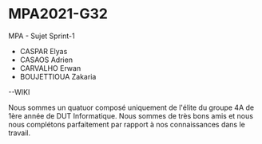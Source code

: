 # MPA2021-G32 

MPA - Sujet Sprint-1

- CASPAR Elyas
- CASAOS Adrien
- CARVALHO Erwan
- BOUJETTIOUA Zakaria


--WIKI

Nous sommes un quatuor composé uniquement de l'élite du groupe 4A de 1ère année de DUT Informatique.
Nous sommes de très bons amis et nous nous complétons parfaitement par rapport à nos connaissances dans le travail.
